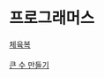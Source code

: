 
# 프로그래머스 
[체육복](https://school.programmers.co.kr/learn/courses/30/lessons/42862)  
<br>
[큰 수 만들기](https://school.programmers.co.kr/learn/courses/30/lessons/42883)
